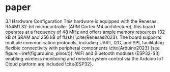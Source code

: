 # paper

3.1 Hardware Configuration
This  hardware is equipped with the Renesas RA4M1 32-bit microcontroller (ARM Cortex M4 architecture), this board operates at a frequency of 48 MHz and offers ample memory resources (32 kB of SRAM and 256 kB of flash) \cite{Renesas2023}. The board supports multiple communication protocols, including UART, I2C, and SPI, facilitating flexible connectivity with peripheral components \cite{Arduino2023} (see figure ~\ref{fig:arduino_pinout}). WiFi and Bluetooth modules (ESP32-S3) enabling wireless monitoring and remote system control via the Arduino IoT Cloud platform are included \cite{ESP32}. 
